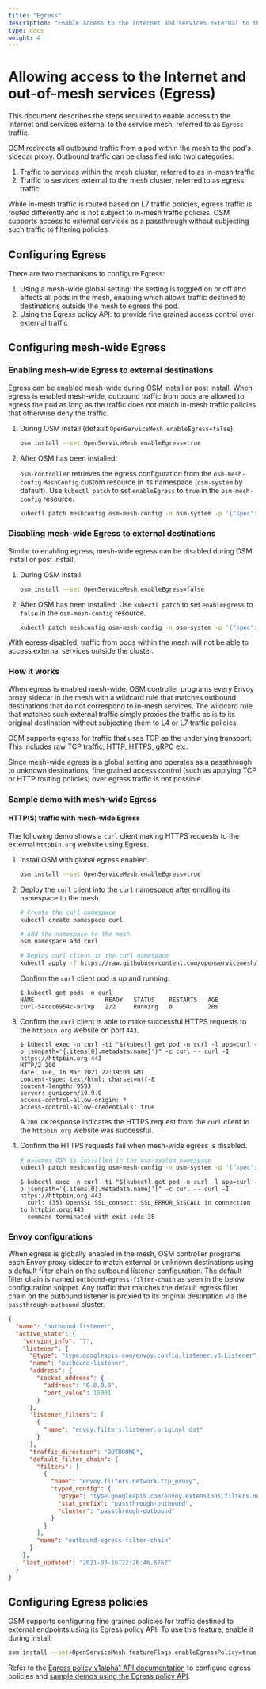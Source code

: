 ```yaml
---
title: "Egress"
description: "Enable access to the Internet and services external to the service mesh."
type: docs
weight: 4
---
```


# Allowing access to the Internet and out-of-mesh services (Egress)

This document describes the steps required to enable access to the Internet and services external to the service mesh, referred to as `Egress` traffic.

OSM redirects all outbound traffic from a pod within the mesh to the pod's sidecar proxy. Outbound traffic can be classified into two categories:

1. Traffic to services within the mesh cluster, referred to as in-mesh traffic
2. Traffic to services external to the mesh cluster, referred to as egress traffic

While in-mesh traffic is routed based on L7 traffic policies, egress traffic is routed differently and is not subject to in-mesh traffic policies. OSM supports access to external services as a passthrough without subjecting such traffic to filtering policies.


## Configuring Egress

There are two mechanisms to configure Egress:

1. Using a mesh-wide global setting: the setting is toggled on or off and affects all pods in the mesh, enabling which allows traffic destined to destinations outside the mesh to egress the pod.
2. Using the Egress policy API: to provide fine grained access control over external traffic


## Configuring mesh-wide Egress

### Enabling mesh-wide Egress to external destinations
Egress can be enabled mesh-wide during OSM install or post install. When egress is enabled mesh-wide, outbound traffic from pods are allowed to egress the pod as long as the traffic does not match in-mesh traffic policies that otherwise deny the traffic.

1. During OSM install (default `OpenServiceMesh.enableEgress=false`):
    ```bash
    osm install --set OpenServiceMesh.enableEgress=true
    ```

2. After OSM has been installed:

	`osm-controller` retrieves the egress configuration from the `osm-mesh-config` `MeshConfig` custom resource in its namespace (`osm-system` by default). Use `kubectl patch` to set `enableEgress` to `true` in the `osm-mesh-config` resource.
    ```bash
    kubectl patch meshconfig osm-mesh-config -n osm-system -p '{"spec":{"traffic":{"enableEgress":true}}}' --type=merge
    ```

### Disabling mesh-wide Egress to external destinations
Similar to enabling egress, mesh-wide egress can be disabled during OSM install or post install.

1. During OSM install:
    ```bash
    osm install --set OpenServiceMesh.enableEgress=false
    ```

2. After OSM has been installed:
	Use `kubectl patch` to set `enableEgress` to `false` in the `osm-mesh-config` resource.
    ```bash
    kubectl patch meshconfig osm-mesh-config -n osm-system -p '{"spec":{"traffic":{"enableEgress":false}}}'  --type=merge
    ```

With egress disabled, traffic from pods within the mesh will not be able to access external services outside the cluster.

### How it works
When egress is enabled mesh-wide, OSM controller programs every Envoy proxy sidecar in the mesh with a wildcard rule that matches outbound destinations that do not correspond to in-mesh services. The wildcard rule that matches such external traffic simply proxies the traffic as is to its original destination without subjecting them to L4 or L7 traffic policies.

OSM supports egress for traffic that uses TCP as the underlying transport. This includes raw TCP traffic, HTTP, HTTPS, gRPC etc.

Since mesh-wide egress is a global setting and operates as a passthrough to unknown destinations, fine grained access control (such as applying TCP or HTTP routing policies) over egress traffic is not possible.

### Sample demo with mesh-wide Egress

#### HTTP(S) traffic with mesh-wide Egress

The following demo shows a `curl` client making HTTPS requests to the external `httpbin.org` website using Egress.

1. Install OSM with global egress enabled.
    ```bash
    osm install --set OpenServiceMesh.enableEgress=true
    ```

1. Deploy the `curl` client into the `curl` namespace after enrolling its namespace to the mesh.
    ```bash
    # Create the curl namespace
    kubectl create namespace curl

    # Add the namespace to the mesh
    osm namespace add curl

    # Deploy curl client in the curl namespace
    kubectl apply -f https://raw.githubusercontent.com/openservicemesh/osm/release-v0.9/docs/example/manifests/samples/curl/curl.yaml -n curl
    ```

    Confirm the `curl` client pod is up and running.

    ```console
    $ kubectl get pods -n curl
    NAME                    READY   STATUS    RESTARTS   AGE
    curl-54ccc6954c-9rlvp   2/2     Running   0          20s
    ```

1. Confirm the `curl` client is able to make successful HTTPS requests to the `httpbin.org` website on port `443`.
    ```console
    $ kubectl exec -n curl -ti "$(kubectl get pod -n curl -l app=curl -o jsonpath='{.items[0].metadata.name}')" -c curl -- curl -I https://httpbin.org:443
    HTTP/2 200
    date: Tue, 16 Mar 2021 22:19:00 GMT
    content-type: text/html; charset=utf-8
    content-length: 9593
    server: gunicorn/19.9.0
    access-control-allow-origin: *
    access-control-allow-credentials: true
    ```

    A `200 OK` response indicates the HTTPS request from the `curl` client to the `httpbin.org` website was successful.

1. Confirm the HTTPS requests fail when mesh-wide egress is disabled.
    ```bash
    # Assumes OSM is installed in the osm-system namespace
    kubectl patch meshconfig osm-mesh-config -n osm-system -p '{"spec":{"traffic":{"enableEgress":false}}}'  --type=merge
    ```
    ```console
    $ kubectl exec -n curl -ti "$(kubectl get pod -n curl -l app=curl -o jsonpath='{.items[0].metadata.name}')" -c curl -- curl -I https://httpbin.org:443
	  curl: (35) OpenSSL SSL_connect: SSL_ERROR_SYSCALL in connection to httpbin.org:443
	  command terminated with exit code 35
    ```

### Envoy configurations

When egress is globally enabled in the mesh, OSM controller programs each Envoy proxy sidecar to match external or unknown destinations using a default filter chain on the outbound listener configuration. The default filter chain is named `outbound-egress-filter-chain` as seen in the below configuration snippet. Any traffic that matches the default egress filter chain on the outbound listener is proxied to its original destination via the `passthrough-outbound` cluster.

```json
{
  "name": "outbound-listener",
  "active_state": {
    "version_info": "7",
    "listener": {
      "@type": "type.googleapis.com/envoy.config.listener.v3.Listener",
      "name": "outbound-listener",
      "address": {
        "socket_address": {
          "address": "0.0.0.0",
          "port_value": 15001
        }
      },
      "listener_filters": [
        {
          "name": "envoy.filters.listener.original_dst"
        }
      ],
      "traffic_direction": "OUTBOUND",
      "default_filter_chain": {
        "filters": [
          {
            "name": "envoy.filters.network.tcp_proxy",
            "typed_config": {
              "@type": "type.googleapis.com/envoy.extensions.filters.network.tcp_proxy.v3.TcpProxy",
              "stat_prefix": "passthrough-outbound",
              "cluster": "passthrough-outbound"
            }
          }
        ],
        "name": "outbound-egress-filter-chain"
      }
    },
    "last_updated": "2021-03-16T22:26:46.676Z"
  }
}
```

## Configuring Egress policies

OSM supports configuring fine grained policies for traffic destined to external endpoints using its Egress policy API. To use this feature, enable it during install:
```bash
osm install --set=OpenServiceMesh.featureFlags.enableEgressPolicy=true
```

Refer to the [Egress policy v1alpha1 API documentation](/docs/apidocs/policy/v1alpha1) to configure egress policies and [sample demos using the Egress policy API](/docs/demos/egress_policy).

